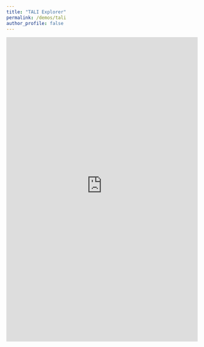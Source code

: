 ```yaml
---
title: "TALI Explorer"
permalink: /demos/tali
author_profile: false
---
```


<!-- Global site tag (gtag.js) - Google Analytics -->
<script async src="https://www.googletagmanager.com/gtag/js?id=UA-131324268-1"></script>
<script>
  window.dataLayer = window.dataLayer || [];
  function gtag(){dataLayer.push(arguments);}
  gtag('js', new Date());

  gtag('config', 'UA-131324268-1');
</script>

<iframe src="https://947f72a73e66305f1d.gradio.live" style="border:0px #ffffff none;" name="Tali Demo" scrolling="yes" frameborder="1" marginheight="0px" marginwidth="0px" height="800px" width="100%" allowfullscreen></iframe>
